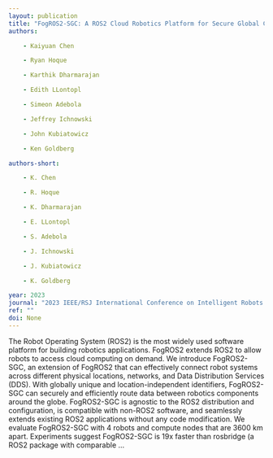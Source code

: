 ```yaml
---
layout: publication
title: "FogROS2-SGC: A ROS2 Cloud Robotics Platform for Secure Global Connectivity"
authors:

    - Kaiyuan Chen

    - Ryan Hoque

    - Karthik Dharmarajan

    - Edith LLontopl

    - Simeon Adebola

    - Jeffrey Ichnowski

    - John Kubiatowicz

    - Ken Goldberg

authors-short:

    - K. Chen

    - R. Hoque

    - K. Dharmarajan

    - E. LLontopl

    - S. Adebola

    - J. Ichnowski

    - J. Kubiatowicz

    - K. Goldberg

year: 2023
journal: "2023 IEEE/RSJ International Conference on Intelligent Robots and Systems (IROS)"
ref: ""
doi: None
---
```


The Robot Operating System (ROS2) is the most widely used software platform for building robotics applications. FogROS2 extends ROS2 to allow robots to access cloud computing on demand. We introduce FogROS2-SGC, an extension of FogROS2 that can effectively connect robot systems across different physical locations, networks, and Data Distribution Services (DDS). With globally unique and location-independent identifiers, FogROS2-SGC can securely and efficiently route data between robotics components around the globe. FogROS2-SGC is agnostic to the ROS2 distribution and configuration, is compatible with non-ROS2 software, and seamlessly extends existing ROS2 applications without any code modification. We evaluate FogROS2-SGC with 4 robots and compute nodes that are 3600 km apart. Experiments suggest FogROS2-SGC is 19x faster than rosbridge (a ROS2 package with comparable …
    